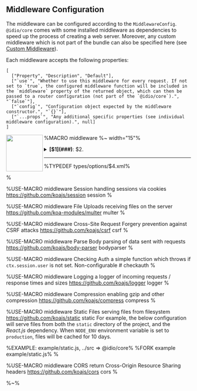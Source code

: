 ## Middleware Configuration

The middleware can be configured according to the `MiddlewareConfig`. `@idio/core` comes with some installed middleware as dependencies to speed up the process of creating a web server. Moreover, any custom middleware which is not part of the bundle can also be specified here (see [Custom Middleware](#custom-middleware)).

Each middleware accepts the following properties:

```table
[
  ["Property", "Description", "Default"],
  ["`use`", "Whether to use this middleware for every request. If not set to `true`, the configured middleware function will be included in the `middleware` property of the returned object, which can then be passed to a router configuration (not part of the `@idio/core`).", "`false`"],
  ["`config`", "Configuration object expected by the middleware constructor.", "`{}`"],
  ["`...props`", "Any additional specific properties (see individual middleware configuration).", null]
]
```


%MACRO middleware
%~ width="15"%
<a href="$3"><img src="https://raw.github.com/idiocc/core/master/images/$4.svg?sanitize=true" align="left" height="100"></a>
<details>
<summary><strong>[$1](###)</strong>: $2.
<hr/>

%TYPEDEF types/options/$4.xml%
</summary>

%TYPEDEF types/config/$4.xml%

$5
</details>
%

%USE-MACRO middleware
<data>Session</data>
<data>handling sessions via cookies</data>
<data>https://github.com/koajs/session</data>
<data>session</data>
<data/>
%

%USE-MACRO middleware
<data>File Uploads</data>
<data>receiving files on the server</data>
<data>https://github.com/koa-modules/multer</data>
<data>multer</data>
<data/>
%

%USE-MACRO middleware
<data>Cross-Site Request Forgery</data>
<data>prevention against CSRF attacks</data>
<data>https://github.com/koajs/csrf</data>
<data>csrf</data>
<data/>
%

%USE-MACRO middleware
<data>Parse Body</data>
<data>parsing of data sent with requests</data>
<data>https://github.com/koajs/body-parser</data>
<data>bodyparser</data>
<data/>
%

%USE-MACRO middleware
<data>Checking Auth</data>
<data>a simple function which throws if <code>ctx.session.user</code> is not set. Non-configurable</data>
<data>#</data>
<data>checkauth</data>
<data/>
%

%USE-MACRO middleware
<data>Logging</data>
<data>a logger of incoming requests / response times and sizes</data>
<data>https://github.com/koajs/logger</data>
<data>logger</data>
<data/>
%

%USE-MACRO middleware
<data>Compression</data>
<data>enabling gzip and other compression</data>
<data>https://github.com/koajs/compress</data>
<data>compress</data>
<data/>
%

%USE-MACRO middleware
<data>Static Files</data>
<data>serving files from filesystem</data>
<data>https://github.com/koajs/static</data>
<data>static</data>
<data>
For example, the below configuration will serve files from both the `static` directory of the project, and the _React.js_ dependency. When `NODE_ENV` environment variable is set to `production`, files will be cached for 10 days.

%EXAMPLE: example/static.js, ../src => @idio/core%
%FORK example example/static.js%
</data>
%

%USE-MACRO middleware
<data>CORS</data>
<data>return Cross-Origin Resource Sharing headers</data>
<data>https://github.com/koajs/cors</data>
<data>cors</data>
<data/>
%

%~%